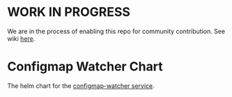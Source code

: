 # WORK IN PROGRESS

We are in the process of enabling this repo for community contribution. See wiki [here](https://open-cluster-management.io/concepts/architecture/).

# Configmap Watcher Chart
The helm chart for the [configmap-watcher service](https://github.com/open-cluster-management/configmap-watcher).
